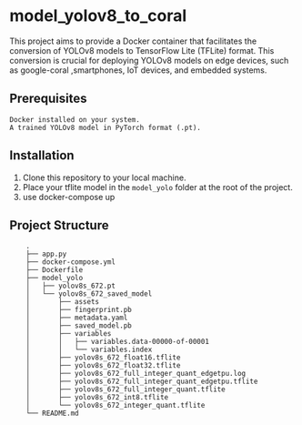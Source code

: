 # model_yolov8_to_coral

This project aims to provide a Docker container that facilitates the conversion of YOLOv8 models to TensorFlow Lite (TFLite) format. This conversion is crucial for deploying YOLOv8 models on edge devices, such as google-coral ,smartphones, IoT devices, and embedded systems.

## Prerequisites

    Docker installed on your system.
    A trained YOLOv8 model in PyTorch format (.pt).

## Installation

1. Clone this repository to your local machine.
2. Place your tflite model in the `model_yolo` folder at the root of the project.
3. use docker-compose up


## Project Structure
        .
        ├── app.py
        ├── docker-compose.yml
        ├── Dockerfile
        ├── model_yolo
        │   ├── yolov8s_672.pt
        │   └── yolov8s_672_saved_model
        │       ├── assets
        │       ├── fingerprint.pb
        │       ├── metadata.yaml
        │       ├── saved_model.pb
        │       ├── variables
        │       │   ├── variables.data-00000-of-00001
        │       │   └── variables.index
        │       ├── yolov8s_672_float16.tflite
        │       ├── yolov8s_672_float32.tflite
        │       ├── yolov8s_672_full_integer_quant_edgetpu.log
        │       ├── yolov8s_672_full_integer_quant_edgetpu.tflite
        │       ├── yolov8s_672_full_integer_quant.tflite
        │       ├── yolov8s_672_int8.tflite
        │       └── yolov8s_672_integer_quant.tflite
        └── README.md
